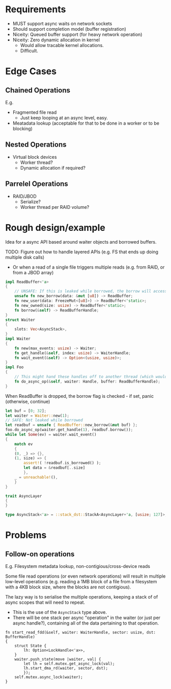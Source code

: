 
Requirements
============

- MUST support async waits on network sockets
- Should support completion model (buffer registration)
- Niceity: Queued buffer support (for heavy network operation)
- Niceity: Zero dynamic allocation in kernel
  - Would allow tracable kernel allocations.
  - Difficult.


Edge Cases
=========

Chained Operations
-----------------
E.g.
- Fragmented file read
  - Just keep looping at an async level, easy.
- Meatadata lookup (acceptable for that to be done in a worker or to be blocking)

Nested Operations
-----------------
- Virtual block devices
  - Worker thread?
  - Dynamic allocation if required?

Parrelel Operations
-------------------
- RAID/JBOD
  - Serialize?
  - Worker thread per RAID volume?

Rough design/example
======

Idea for a async API based around waiter objects and borrowed buffers.

TODO: Figure out how to handle layered APIs (e.g. FS that ends up doing multiple disk calls)
- Or when a read of a single file triggers multiple reads (e.g. from RAID, or from a JBOD array)

```rust
impl ReadBuffer<'a>
{
	// UNSAFE: If this is leaked while borrowed, the borrow will access invalidated memory
	unsafe fn new_borrow(data: &mut [u8]) -> ReadBuffer;
	fn new_user(data: FreezeMut<[u8]>) -> ReadBuffer<'static>;
	fn new_owned(size: usize) -> ReadBuffer<'static>;
	fn borrow(&self) -> ReadBufferHandle;
}
struct Waiter
{
	slots: Vec<AsyncStack>, 
}
impl Waiter
{
	fn new(max_events: usize) -> Waiter;
	fn get_handle(&self, index: usize) -> WaiterHandle;
	fn wait_event(&self) -> Option<(usize, usize)>;
}
impl Foo
{
	// This might hand these handles off to another thread (which would poke the waiter when data is read)
	fn do_async_op(&self, waiter: Handle, buffer: ReadBufferHandle);
}
```

When ReadBuffer is dropped, the borrow flag is checked - if set, panic (otherwise, continue)


```rust
let buf = [0; 32];
let waiter = Waiter::new(1);
// SAFE: Not leaked while borrowed
let readbuf = unsafe { ReadBuffer::new_borrow(&mut buf) };
foo.do_async_op(waiter.get_handle(1), readbuf.borrow());
while let Some(ev) = waiter.wait_event()
{
	match ev
	{
	(0, _) => {},
	(1, size) => {
		assert!( !readbuf.is_borrowed() );
		let data = &readbuf[..size]
		},
	_ = unreachable!(),
	}
}
```




```rust
trait AsyncLayer
{
}

type AsyncStack<'a> = ::stack_dst::StackA<AsyncLayer+'a, [usize; 127]>;
```


Problems 
========

Follow-on operations
-------------------

E.g. Filesystem metadata lookup, non-contigious/cross-device reads

Some file read operations (or even network operations) will result in multiple low-level operations (e.g. reading a 1MB block of a file from
a filesystem with a 4KB block size, where the blocks are not contigious).

The lazy way is to serialise the multiple operations, keeping a stack of of async scopes that will need to repeat.
- This is the use of the `AsyncStack` type above.
- There will be one stack per async "operation" in the waiter (or just per async handle?), containing all of the data pertaining to that operation.


```
fn start_read_fdd(&self, waiter: WaiterHandle, sector: usize, dst: BufferHandle)
{
	struct State {
		lh: Option<LockHandle<'a>>,
	}
	waiter.push_state(move |waiter, val| {
		let lh = self.mutex.get_async_lock(val);
		lh.start_dma_rd(waiter, sector, dst);
		});
	self.mutex.async_lock(waiter);
}
```

